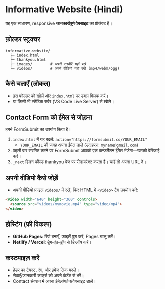# Informative Website (Hindi)
यह एक साधारण, responsive **जानकारीपूर्ण वेबसाइट** का प्रोजेक्ट है।

## फ़ोल्डर स्ट्रक्चर
```
informative-website/
  ├─ index.html
  ├─ thankyou.html
  ├─ images/        # अपनी तस्वीरें यहाँ रखें
  └─ videos/        # अपने वीडियो यहाँ रखें (mp4/webm/ogg)
```

## कैसे चलाएँ (लोकल)
- इस फोल्डर को खोलें और `index.html` पर डबल क्लिक करें।
- या किसी भी स्टैटिक सर्वर (VS Code Live Server) से खोले।

## Contact Form को ईमेल से जोड़ना
हमने FormSubmit का उपयोग किया है।
1. `index.html` में यह बदलें: `action="https://formsubmit.co/YOUR_EMAIL"`
   - `YOUR_EMAIL` की जगह अपना ईमेल डालें (उदाहरण: `myname@gmail.com`)
2. पहली बार सबमिट करने पर FormSubmit आपको एक कन्फर्मेशन ईमेल भेजेगा—उसको वेरिफाई करें।
3. `_next` हिडन फील्ड thankyou पेज पर रीडायरेक्ट करता है। चाहें तो अपना URL दें।

## अपनी वीडियो कैसे जोड़ें
- अपनी वीडियो फ़ाइल `videos/` में रखें, फिर HTML में `<video>` टैग उपयोग करें:
```html
<video width="640" height="360" controls>
  <source src="videos/mymovie.mp4" type="video/mp4">
</video>
```

## होस्टिंग (फ्री विकल्प)
- **GitHub Pages**: रिपो बनाएँ, फाइलें पुश करें, Pages चालू करें।
- **Netlify / Vercel**: ड्रैग‑एंड‑ड्रॉप से डिप्लॉय करें।

## कस्टमाइज़ करें
- हेडर का टेक्स्ट, रंग, और इमेज लिंक बदलें।
- सेवाएँ/जानकारी कार्ड्स को अपने कंटेंट से भरें।
- Contact सेक्शन में अपना ईमेल/फोन/वेबसाइट डालें।
